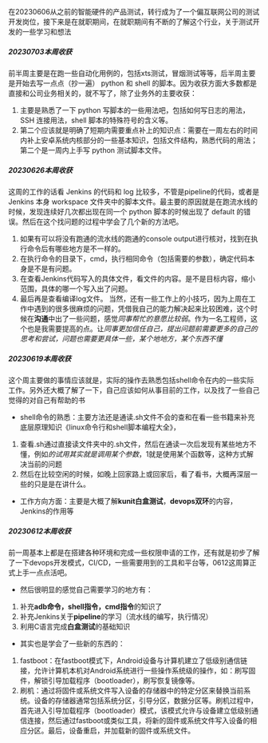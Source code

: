 在20230606从之前的智能硬件的产品测试，转行成为了一个偏互联网公司的测试开发岗位，接下来是在就职期间，在就职期间有不断的了解这个行业，关于测试开发的一些学习和想法

##### 20230703本周收获
前半周主要是在跑一些自动化用例的，包括xts测试，冒烟测试等等，后半周主要是开始去写一点点（抄一遍） python 和 shell 的脚本。因为收获方面大多数都是直接和公司业务相关的，就不写了，除了业务外的主要收获：
1. 主要是熟悉了一下 python 写脚本的一些用法吧，包括如何写日志的用法，SSH 连接用法，shell 脚本的特殊符号的含义等。
2. 第二个应该就是明确了短期内需要重点补上的知识点：需要在一周左右的时间内补上安卓系统内核部分的一些基本知识，包括文件结构，熟悉代码的用法；第二个是一周内上手写 python 测试脚本文件。

##### 20230626本周收获
这周的工作的话看 Jenkins 的代码和 log 比较多，不管是pipeline的代码，或者是 Jenkins 本身 workspace 文件夹中的脚本文件。最主要的原因就是在跑流水线的时候，发现连续好几次都出现在同一个 python 脚本的时候出现了 default 的错误。然后在这个找问题的过程中学会了几个新的方法吧。
1. 如果有可以将没有跑通的流水线的跑通的console output进行核对，找到在执行命令后有哪些地方是不一样的。
2. 在执行命令的目录下，cmd，执行相同命令（包括需要的参数），确定代码本身是不是有问题。
3. 在查看Jenkins代码写入的具体文件，看文件的内容。是不是目标内容，缩小范围，具体的哪一个写入出了问题。
4. 最后再是查看编译log文件。
当然，还有一些工作上的小技巧，因为上周在工作中遇到的很多很麻烦的问题，凭借我自己的能力解决起来比较困难，这个时候在**沟通**中出了一些问题，感觉*同事帮忙的意愿比较弱*。作为一名工程师，这个也是我需要提高的点。让*同事更加信任自己，提出问题前需要更多的自己的思考和尝试，问题也需要更具体一些，某个地地方，某个东西不懂*

##### 20230619本周收获
这个周主要做的事情应该就是，实际的操作去熟悉包括shell命令在内的一些实际工作。另外还大概了解了一下，自己应该如何从事目前的工作，以及找了一些自己觉得的对自己有帮助的书
- shell命令的熟悉：主要方法还是通读.sh文件不会的查和在看一些书籍来补充底层原理知识《linux命令行和shell脚本编程大全》，
1. 查看.sh通过直接读文件夹中的.sh文件，然后在通读一次后发现有某些地方不懂，例如${}的试用其实就是调用某个参数，$1就是使用某个函数等，这种方式解决当前的问题
2. 然后在比较空闲的时候，如晚上回家路上或回家后，看了看书，大概再深层一些的只是是在讲什么。
- 工作方向方面：主要是大概了解**kunit白盒测试**，**devops双环**的内容，Jenkins的作用等

##### 20230612本周收获
前一周基本上都是在搭建各种环境和完成一些权限申请的工作，还有就是初步了解了一下devops开发模式，CI/CD，一些需要用到的工具和平台等，0612这周算正式上手一点点活吧。
- 然后很明显的感觉自己需要学习的地方有：
1. 补充**adb命令，shell指令，cmd指令**的知识了
2. 补充Jenkins关于**pipeline**的学习（流水线的编写，执行情况）
3. 利用C语言完成**白盒测试**的基础知识

- 其实也是学会了一些新的东西的：
1. fastboot：在fastboot模式下，Android设备与计算机建立了低级别通信链接，允许计算机本机对Android系统进行一些操作系统级的操作，如：刷写固件，解锁引导加载程序（bootloader），刷写恢复镜像等。
2. 刷机：通过将固件或系统文件写入设备的存储器中的特定分区来替换当前系统。设备的存储器通常包括系统分区，引导分区，数据分区等。刷机过程中，首先进入引导加载程序（bootloader）模式，该模式允许与设备建立低级别通信连接，然后通过fastboot或类似工具，将新的固件或系统文件写入设备的相应分区。最后，设备重启，并加载新的固件或系统文件。
